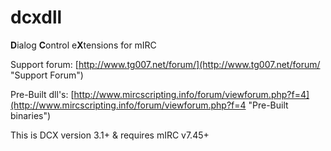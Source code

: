 **dcxdll**
======

**D**ialog **C**ontrol e**X**tensions for mIRC

Support forum: [http://www.tg007.net/forum/](http://www.tg007.net/forum/ "Support Forum")

Pre-Built dll's: [http://www.mircscripting.info/forum/viewforum.php?f=4](http://www.mircscripting.info/forum/viewforum.php?f=4 "Pre-Built binaries")

This is DCX version 3.1+ & requires mIRC v7.45+
